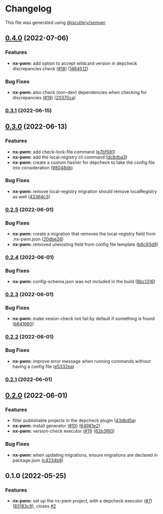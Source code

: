 # Changelog

This file was generated using [@jscutlery/semver](https://github.com/jscutlery/semver).

## [0.4.0](https://github.com/gioragutt/nx-pwm/compare/nx-pwm-0.3.1...nx-pwm-0.4.0) (2022-07-06)

### Features

- **nx-pwm:** add option to accept wildcard version in depcheck discrepancies check ([#18](https://github.com/gioragutt/nx-pwm/issues/18)) ([1464512](https://github.com/gioragutt/nx-pwm/commit/14645125c35366a7c55eb02240eb731495d09cb3))

### Bug Fixes

- **nx-pwm:** also check (non-dev) dependencies when checking for discrepancies ([#19](https://github.com/gioragutt/nx-pwm/issues/19)) ([20370ca](https://github.com/gioragutt/nx-pwm/commit/20370ca9e1278db1bbb65b99930fb7367a526eb5))

### [0.3.1](https://github.com/gioragutt/nx-pwm/compare/nx-pwm-0.3.0...nx-pwm-0.3.1) (2022-06-15)

## [0.3.0](https://github.com/gioragutt/nx-pwm/compare/nx-pwm-0.2.5...nx-pwm-0.3.0) (2022-06-13)

### Features

- **nx-pwm:** add check-lock-file command ([e7bf581](https://github.com/gioragutt/nx-pwm/commit/e7bf5817bfb21a65ccc6b5b15f90bdaef4ea87fb))
- **nx-pwm:** add the local-registry cli command ([dc8dba3](https://github.com/gioragutt/nx-pwm/commit/dc8dba332420b5d3390c645bbf79a836ba5f6478))
- **nx-pwm:** create a custom hasher for depcheck to take the config file into consideration ([98048db](https://github.com/gioragutt/nx-pwm/commit/98048dbffca26fb0f54c109ac9ba71897d82716f))

### Bug Fixes

- **nx-pwm:** remove local-registry migration should remove localRegistry as well ([43364c3](https://github.com/gioragutt/nx-pwm/commit/43364c368ea6ee5caefc652462e580e30b59888c))

### [0.2.5](https://github.com/gioragutt/nx-pwm/compare/nx-pwm-0.2.4...nx-pwm-0.2.5) (2022-06-01)

### Bug Fixes

- **nx-pwm:** create a migration that removes the local-registry field from .nx-pwm.json ([20dbe26](https://github.com/gioragutt/nx-pwm/commit/20dbe26fd59ec132264258286bf09a9d20f626ec))
- **nx-pwm:** removed unexisting field from config file template ([b6c93d9](https://github.com/gioragutt/nx-pwm/commit/b6c93d955f4bdf085f6ddc9bbb8128cf82b179c9))

### [0.2.4](https://github.com/gioragutt/nx-pwm/compare/nx-pwm-0.2.3...nx-pwm-0.2.4) (2022-06-01)

### Bug Fixes

- **nx-pwm:** config-schema.json was not included in the build ([8bc1316](https://github.com/gioragutt/nx-pwm/commit/8bc1316a45ffe3abd6675d34c2351ba6fca6f7d0))

### [0.2.3](https://github.com/gioragutt/nx-pwm/compare/nx-pwm-0.2.2...nx-pwm-0.2.3) (2022-06-01)

### Bug Fixes

- **nx-pwm:** make vesion-check not fail by default if something is found ([b641660](https://github.com/gioragutt/nx-pwm/commit/b6416602a22e07acd700db9d2964481bf5aa19c1))

### [0.2.2](https://github.com/gioragutt/nx-pwm/compare/nx-pwm-0.2.1...nx-pwm-0.2.2) (2022-06-01)

### Bug Fixes

- **nx-pwm:** improve error message when running commands without having a config file ([e5332ea](https://github.com/gioragutt/nx-pwm/commit/e5332ea7b5a126f9fda9e681cca2bb1eaababc18))

### [0.2.1](https://github.com/gioragutt/nx-pwm/compare/nx-pwm-0.2.0...nx-pwm-0.2.1) (2022-06-01)

## [0.2.0](https://github.com/gioragutt/nx-pwm/compare/nx-pwm-0.1.0...nx-pwm-0.2.0) (2022-06-01)

### Features

- filter publishable projects in the depcheck plugin ([43dbd5a](https://github.com/gioragutt/nx-pwm/commit/43dbd5a81a3834c117976cc09aa2ec6ce3a6d4b7))
- **nx-pwm:** install generator ([#10](https://github.com/gioragutt/nx-pwm/issues/10)) ([64981e2](https://github.com/gioragutt/nx-pwm/commit/64981e2c0821dd7433be86a3abfc32dd95ec1001))
- **nx-pwm:** version-check executor ([#11](https://github.com/gioragutt/nx-pwm/issues/11)) ([62b3f60](https://github.com/gioragutt/nx-pwm/commit/62b3f60b360497b2011a5f6f71a2c5638ce02a3c))

### Bug Fixes

- **nx-pwm:** when updating migrations, ensure migrations are declared in package.json ([c4234b8](https://github.com/gioragutt/nx-pwm/commit/c4234b8957c7bfe5954d4e8c188edf48e9647a55))

## 0.1.0 (2022-05-25)

### Features

- **nx-pwm:** set up the nx-pwm project, with a depcheck executor ([#7](https://github.com/gioragutt/nx-pwm/issues/7)) ([83183c9](https://github.com/gioragutt/nx-pwm/commit/83183c9644d0c8b1ebae5f0192fa376dc2b7622c)), closes [#2](https://github.com/gioragutt/nx-pwm/issues/2)
